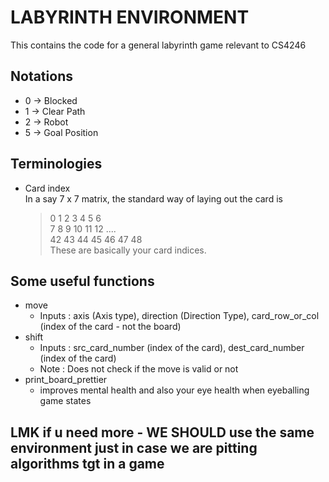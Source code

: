 # LABYRINTH ENVIRONMENT

This contains the code for a general labyrinth game relevant to CS4246

## Notations  
- 0 -> Blocked
- 1 -> Clear Path
- 2 -> Robot
- 5 -> Goal Position

## Terminologies  
- Card index  
    In a say 7 x 7 matrix, the standard way of laying out the card is 
    > 0 1 2 3 4 5 6  
    > 7 8 9 10 11 12
    > ....  
    > 42 43 44 45 46 47 48  
    These are basically your card indices.


## Some useful functions  
- move  
    - Inputs : axis (Axis type), direction (Direction Type), card_row_or_col (index of the card - not the board)  
- shift  
    - Inputs : src_card_number (index of the card), dest_card_number (index of the card)  
    - Note : Does not check if the move is valid or not  
- print_board_prettier  
    - improves mental health and also your eye health when eyeballing game states  

## LMK if u need more - WE SHOULD use the same environment just in case we are pitting algorithms tgt in a game